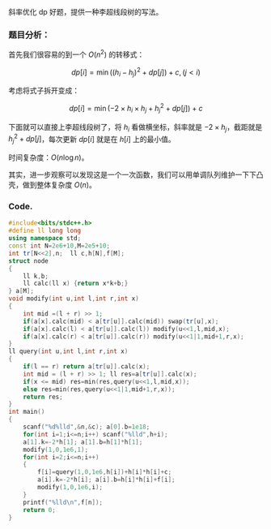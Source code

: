 斜率优化 dp 好题，提供一种李超线段树的写法。

### 题目分析：

首先我们很容易的到一个 $O(n^2)$ 的转移式：

$$dp[i] = \min ((h_i - h_j)^2 + dp[j]) +c,(j < i)$$


考虑将式子拆开变成：

$$dp[i]= \min (-2 \times h_i \times h_j + {h_j}^2 +dp[j] ) + c$$

下面就可以直接上李超线段树了，将 $h_i$ 看做横坐标，斜率就是 $-2 \times h_j$，截距就是 ${h_j}^2+dp[j]$，每次更新 $dp[i]$ 就是在 $h[i]$ 上的最小值。

时间复杂度：$O(n \log n)$。

其实，进一步观察可以发现这是一个一次函数，我们可以用单调队列维护一下下凸壳，做到整体复杂度 $O(n)$。

### Code.

```cpp
#include<bits/stdc++.h>
#define ll long long
using namespace std;
const int N=2e6+10,M=2e5+10;
int tr[N<<2],n;  ll c,h[N],f[M];
struct node
{
	ll k,b;
	ll calc(ll x) {return x*k+b;}
} a[M];
void modify(int u,int l,int r,int x)
{
	int mid =(l + r) >> 1;
	if(a[x].calc(mid) < a[tr[u]].calc(mid)) swap(tr[u],x);
	if(a[x].calc(l) < a[tr[u]].calc(l)) modify(u<<1,l,mid,x);
	if(a[x].calc(r) < a[tr[u]].calc(r)) modify(u<<1|1,mid+1,r,x);
}
ll query(int u,int l,int r,int x)
{
	if(l == r) return a[tr[u]].calc(x);
	int mid = (l + r) >> 1; ll res=a[tr[u]].calc(x);
	if(x <= mid) res=min(res,query(u<<1,l,mid,x));
	else res=min(res,query(u<<1|1,mid+1,r,x));
	return res; 
}
int main()
{
	scanf("%d%lld",&n,&c); a[0].b=1e18;
	for(int i=1;i<=n;i++) scanf("%lld",h+i);
	a[1].k=-2*h[1]; a[1].b=h[1]*h[1];
	modify(1,0,1e6,1);
	for(int i=2;i<=n;i++)
	{
		f[i]=query(1,0,1e6,h[i])+h[i]*h[i]+c;
		a[i].k=-2*h[i]; a[i].b=h[i]*h[i]+f[i];
		modify(1,0,1e6,i);
	}
	printf("%lld\n",f[n]);
	return 0;
}
```
